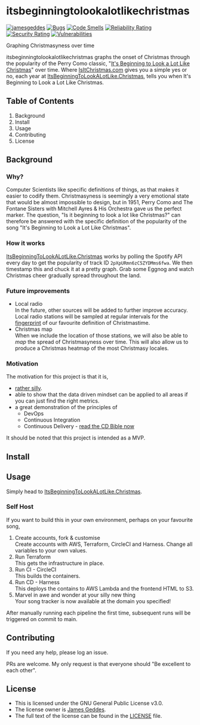 <!--- STANDARD README -->
<!--- https://github.com/RichardLitt/standard-readme -->
<!--- ---------------------------------------------- -->
<!--- Title -->
<!--- must match repository name -->
<!--- REQUIRED -->

# itsbeginningtolookalotlikechristmas

<!--- Banner -->
<!--- OPTIONAL -->
<!--- Must not have its own title -->
<!--- Must link to local image in current repository -->


<!--- Badges -->
<!--- OPTIONAL -->
<!--- Must not have its own title -->
[![jamesgeddes](https://circleci.com/gh/jamesgeddes/itsbeginningtolookalotlikechristmas.svg?style=svg)](https://app.circleci.com/pipelines/github/jamesgeddes/itsbeginningtolookalotlikechristmas)
[![Bugs](https://sonarcloud.io/api/project_badges/measure?project=jamesgeddes_itsbeginningtolookalotlikechristmas&metric=bugs)](https://sonarcloud.io/dashboard?id=030_n3dr)
[![Code Smells](https://sonarcloud.io/api/project_badges/measure?project=jamesgeddes_itsbeginningtolookalotlikechristmas&metric=code_smells)](https://sonarcloud.io/dashboard?id=030_n3dr)
[![Reliability Rating](https://sonarcloud.io/api/project_badges/measure?project=jamesgeddes_itsbeginningtolookalotlikechristmas&metric=reliability_rating)](https://sonarcloud.io/dashboard?id=030_n3dr)
[![Security Rating](https://sonarcloud.io/api/project_badges/measure?project=jamesgeddes_itsbeginningtolookalotlikechristmas&metric=security_rating)](https://sonarcloud.io/dashboard?id=030_n3dr)
[![Vulnerabilities](https://sonarcloud.io/api/project_badges/measure?project=jamesgeddes_itsbeginningtolookalotlikechristmas&metric=vulnerabilities)](https://sonarcloud.io/dashboard?id=030_n3dr)

<!--- Short description -->
<!--- REQUIRED -->
<!--- An overview of the intentions of this repo -->
<!--- Must not have its own title -->
<!--- Must be less than 120 characters -->
<!--- Must match GitHub's description -->
Graphing Christmasyness over time

<!--- Long Description -->
<!--- OPTIONAL -->
<!--- Must not have its own title -->
<!--- A detailed description of the repo -->
itsbeginningtolookalotlikechristmas graphs the onset of Christmas through the popularity of the
Perry Como
classic, "[It's Beginning to Look a Lot Like Christmas](https://youtu.be/KmddeUJJEuU)" over time.
Where [IsItChristmas.com](https://isitchristmas.com) gives you a simple yes or no, each year at
[ItsBeginningToLookALotLike.Christmas](http://ItsBeginningToLookALotLike.Christmas), tells you when
It's Beginning to Look a Lot Like Christmas.

## Table of Contents

<!--- REQUIRED -->

1. Background
2. Install
3. Usage
4. Contributing
5. License

<!--- ## Security -->
<!--- OPTIONAL -->
<!--- May go here if it is important to highlight security concerns. -->
<!--- Otherwise, it should be in Extra Sections. -->

## Background

<!--- OPTIONAL -->
<!--- Explain the motivation and abstract dependencies for this repo -->

### Why?

Computer Scientists like specific definitions of things, as that makes it easier to codify them.
Christmasyness is seemingly a very emotional state that would be almost impossible to design,
but in 1951, Perry Como and The Fontane Sisters with Mitchell Ayres & His Orchestra gave us the
perfect marker. The question, "Is it beginning to look a lot like Christmas?" can therefore be
answered with the specific definition of the popularity of the song "It's Beginning to Look a
Lot Like Christmas".

### How it works

[ItsBeginningToLookALotLike.Christmas](http://ItsBeginningToLookALotLike.Christmas) works by
polling the Spotify API every day to get the popularity of track ID
`2pXpURmn6zC5ZYDMms6fwa`. We then timestamp
this and chuck it at a pretty graph. Grab some Eggnog and watch Christmas cheer gradually spread
throughout the land.

### Future improvements

- Local radio<br />
  In the future, other sources will be added to further improve accuracy. Local radio stations
  will be sampled at regular intervals for the
  [fingerprint](https://en.wikipedia.org/wiki/Acoustic_fingerprint)
  of our favourite definition of Christmastime.
- Christmas map<br />
  When we include the location of those stations, we will also be able to _map_ the spread of
  Christmasyness over time. This will also allow us to produce a Christmas heatmap of the most
  Christmasy locales.

### Motivation

The motivation for this project is that it is,

- [rather silly](https://youtu.be/3ANufwUPFm8).
- able to show that the data driven mindset can be applied to all areas if you can just find the
  right metrics.
- a great demonstration of the principles of
    - DevOps
    - Continuous Integration
    - Continuous Delivery - [read the CD Bible now](https://amzn.to/3Wxh2GE)

It should be noted that this project is intended as a MVP.

## Install

<!--- Explain how to install the thing. -->
<!--- OPTIONAL IF documentation repo -->
<!--- ELSE REQUIRED -->

## Usage

<!--- REQUIRED -->
<!--- Explain what the thing does. Use screenshots or videos. -->

Simply head to [ItsBeginningToLookALotLike.Christmas](http://ItsBeginningToLookALotLike.Christmas).

### Self Host

If you want to build this in your own environment, perhaps on your favourite song,

1. Create accounts, fork & customise<br />
   Create accounts with AWS, Terraform, CircleCI and Harness. Change all variables to your own
   values.
2. Run Terraform<br />
   This gets the infrastructure in place.
3. Run CI - CircleCI<br />
   This builds the containers.
4. Run CD - Harness<br />
   This deploys the contains to AWS Lambda and the frontend HTML to S3.
5. Marvel in awe and wonder at your silly new thing<br />
   Your song tracker is now available at the domain you specified!

After manually running each pipeline the first time, subsequent runs will be triggered on commit
to main.

<!-- Extra sections -->
<!--- OPTIONAL -->
<!--- This should not be called "Extra Sections". -->
<!--- This is a space for 0 or more sections to be included, -->
<!--- each of which must have their own titles. -->


<!-- ## API -->
<!--- OPTIONAL -->
<!--- Describe exported functions and objects -->


<!-- ## Maintainers -->
<!--- OPTIONAL -->
<!--- List maintainer(s) for this repository -->
<!--- along with one way of contacting them (e.g. GitHub link or email). -->


<!-- ## Thanks -->
<!--- OPTIONAL -->
<!--- State anyone or anything that significantly -->
<!--- helped with the development of this project -->

## Contributing

<!--- REQUIRED -->
If you need any help, please log an issue.

PRs are welcome. My only request is that everyone should "Be excellent to each other".

## License

<!--- REQUIRED -->

- This is licensed under the GNU General Public License v3.0.
- The license owner is [James Geddes](https://jamesgeddes.pro/).
- The full text of the license can be found in the [LICENSE](LICENSE) file.